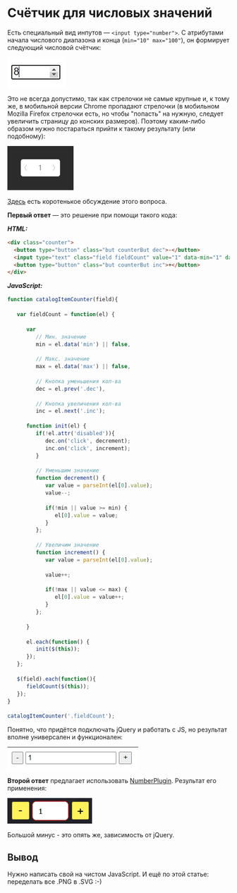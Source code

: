 # Счётчик для числовых значений

Есть специальный вид инпутов — ```<input type="number">```. С атрибутами начала числового диапазона и конца (```min="10" max="100"```), он формирует следующий числовой счётчик:

![](img/num_count_default.png) 

Это не всегда допустимо, так как стрелочки не самые крупные и, к тому же, в мобильной версии Chrome пропадают стрелочки (в мобильном Mozilla Firefox стрелочки есть, но чтобы "попасть" на нужную, следует увеличить страницу до конских размеров). Поэтому каким-либо образом нужно постараться прийти к такому результату (или подобному):

![](img/num_count.png)

[Здесь](https://qna.habr.com/q/350012) есть коротенькое обсуждение этого вопроса.

**Первый ответ** — это решение при помощи такого кода:

***HTML:***

```html
<div class="counter">
  <button type="button" class="but counterBut dec">-</button>
  <input type="text" class="field fieldCount" value="1" data-min="1" data-max="20">
  <button type="button" class="but counterBut inc">+</button>
</div>
```
***JavaScript:***
```js
function catalogItemCounter(field){
			
   var fieldCount = function(el) {

      var 
         // Мин. значение
         min = el.data('min') || false,

         // Макс. значение
         max = el.data('max') || false, 

         // Кнопка уменьшения кол-ва
         dec = el.prev('.dec'), 

         // Кнопка увеличения кол-ва
         inc = el.next('.inc');

      function init(el) {
         if(!el.attr('disabled')){
            dec.on('click', decrement);
            inc.on('click', increment);
         }

         // Уменьшим значение
         function decrement() {
            var value = parseInt(el[0].value);
            value--;

            if(!min || value >= min) {
               el[0].value = value;
            }
         };

         // Увеличим значение
         function increment() {
            var value = parseInt(el[0].value);
               
            value++;

            if(!max || value <= max) {
               el[0].value = value++;
            }
         };
         
      }

      el.each(function() {
         init($(this));
      });
   };

   $(field).each(function(){
      fieldCount($(this));
   });
}
    
catalogItemCounter('.fieldCount');
```

Понятно, что придётся подключать jQuery и работать с JS, но результат вполне универсален и функционален:

![](img/num_count_w_js.png)

**Второй ответ** предлагает использовать [NumberPlugin](https://number-plugin.ru/). Результат его применения:

![](img/num_count_w_np.png)

Большой минус - это опять же, зависимость от jQuery. 

## Вывод

Нужно написать свой на чистом JavaScript. И ещё по этой статье: переделать все .PNG в .SVG :-)
